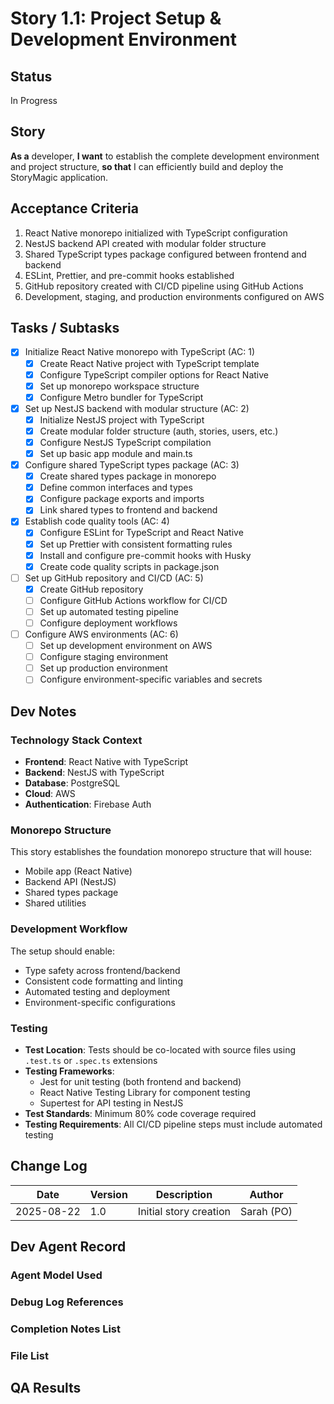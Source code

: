 # Story 1.1: Project Setup & Development Environment

## Status
In Progress

## Story

**As a** developer,
**I want** to establish the complete development environment and project structure,
**so that** I can efficiently build and deploy the StoryMagic application.

## Acceptance Criteria

1. React Native monorepo initialized with TypeScript configuration
2. NestJS backend API created with modular folder structure
3. Shared TypeScript types package configured between frontend and backend
4. ESLint, Prettier, and pre-commit hooks established
5. GitHub repository created with CI/CD pipeline using GitHub Actions
6. Development, staging, and production environments configured on AWS

## Tasks / Subtasks

- [x] Initialize React Native monorepo with TypeScript (AC: 1)
  - [x] Create React Native project with TypeScript template
  - [x] Configure TypeScript compiler options for React Native
  - [x] Set up monorepo workspace structure
  - [x] Configure Metro bundler for TypeScript

- [x] Set up NestJS backend with modular structure (AC: 2)
  - [x] Initialize NestJS project with TypeScript
  - [x] Create modular folder structure (auth, stories, users, etc.)
  - [x] Configure NestJS TypeScript compilation
  - [x] Set up basic app module and main.ts

- [x] Configure shared TypeScript types package (AC: 3)
  - [x] Create shared types package in monorepo
  - [x] Define common interfaces and types
  - [x] Configure package exports and imports
  - [x] Link shared types to frontend and backend

- [x] Establish code quality tools (AC: 4)
  - [x] Configure ESLint for TypeScript and React Native
  - [x] Set up Prettier with consistent formatting rules
  - [x] Install and configure pre-commit hooks with Husky
  - [x] Create code quality scripts in package.json

- [ ] Set up GitHub repository and CI/CD (AC: 5)
  - [x] Create GitHub repository
  - [ ] Configure GitHub Actions workflow for CI/CD
  - [ ] Set up automated testing pipeline
  - [ ] Configure deployment workflows

- [ ] Configure AWS environments (AC: 6)
  - [ ] Set up development environment on AWS
  - [ ] Configure staging environment
  - [ ] Set up production environment
  - [ ] Configure environment-specific variables and secrets

## Dev Notes

### Technology Stack Context
- **Frontend**: React Native with TypeScript
- **Backend**: NestJS with TypeScript  
- **Database**: PostgreSQL
- **Cloud**: AWS
- **Authentication**: Firebase Auth

### Monorepo Structure
This story establishes the foundation monorepo structure that will house:
- Mobile app (React Native)
- Backend API (NestJS)
- Shared types package
- Shared utilities

### Development Workflow
The setup should enable:
- Type safety across frontend/backend
- Consistent code formatting and linting
- Automated testing and deployment
- Environment-specific configurations

### Testing
- **Test Location**: Tests should be co-located with source files using `.test.ts` or `.spec.ts` extensions
- **Testing Frameworks**: 
  - Jest for unit testing (both frontend and backend)
  - React Native Testing Library for component testing
  - Supertest for API testing in NestJS
- **Test Standards**: Minimum 80% code coverage required
- **Testing Requirements**: All CI/CD pipeline steps must include automated testing

## Change Log

| Date | Version | Description | Author |
|------|---------|-------------|--------|
| 2025-08-22 | 1.0 | Initial story creation | Sarah (PO) |

## Dev Agent Record

### Agent Model Used
<!-- To be populated by development agent -->

### Debug Log References
<!-- To be populated by development agent -->

### Completion Notes List
<!-- To be populated by development agent -->

### File List
<!-- To be populated by development agent -->

## QA Results
<!-- To be populated by QA agent -->